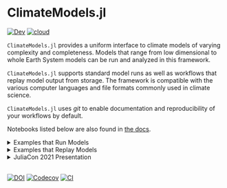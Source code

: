 # ClimateModels.jl

[![Dev](https://img.shields.io/badge/documentation-blue.svg)](https://gaelforget.github.io/ClimateModels.jl/dev) [![cloud](https://img.shields.io/badge/cloud-binder-blue.svg)](https://gesis.mybinder.org/v2/gh/JuliaClimate/Notebooks/HEAD?urlpath=lab)

`ClimateModels.jl` provides a uniform interface to climate models of varying complexity and completeness. Models that range from low dimensional to whole Earth System models can be run and analyzed in this framework. 

`ClimateModels.jl` supports standard model runs as well as workflows that replay model output from storage. The framework is compatible with the various computer languages and file formats commonly used in climate science. 

`ClimateModels.jl` uses _git_ to enable documentation and reproducibility of your workflows by default.

Notebooks listed below are also found in [the docs](https://gaelforget.github.io/ClimateModels.jl/dev/). 

<details>
 <summary> Examples that Run Models </summary>
<p>

- [random walk model](https://gaelforget.github.io/ClimateModels.jl/dev/examples/RandomWalker.html)  (0D, Julia)
- [ShallowWaters.jl model](https://gaelforget.github.io/ClimateModels.jl/dev/examples/ShallowWaters.html) (2D, Julia)
- [Oceananigans.jl model](https://gaelforget.github.io/ClimateModels.jl/dev/examples/Oceananigans.html) (3D, Julia)
- [Hector climate model](https://gaelforget.github.io/ClimateModels.jl/dev/examples/Hector.html) (global, C++)
- [FaIR climate model](https://gaelforget.github.io/ClimateModels.jl/dev/examples/FaIR.html) (global, Python)
- [SPEEDY atmosphere model](https://gaelforget.github.io/ClimateModels.jl/dev/examples/Speedy.html) (3D, Fortran90)
- [MITgcm general circulation model](https://gaelforget.github.io/ClimateModels.jl/dev/examples/MITgcm.html) (3D, Fortran)

</p>
</details>

<details>
 <summary> Examples that Replay Models </summary>
<p>

- [IPCC report 2021](https://gaelforget.github.io/ClimateModels.jl/dev/examples/IPCC.html) (NetCDF, CSV)
- [CMIP6 model output](https://gaelforget.github.io/ClimateModels.jl/dev/examples/CMIP6.html) (Zarr)
- [ECMWF IFS 1km](https://gaelforget.github.io/ClimateModels.jl/v0.2.7/examples/IFS1km_notebook.html) (NetCDF)
- [ECCO version 4](https://gaelforget.github.io/OceanStateEstimation.jl/dev/examples/ECCO_standard_plots.html) (NetCDF)

</p>
</details>

<details>
 <summary> JuliaCon 2021 Presentation </summary>
<p>

- [Presentation recording](https://youtu.be/XR5hKCja0uw)
- [Presentation notebook (html)](https://gaelforget.github.io/ClimateModels.jl/dev/ClimateModelsJuliaCon2021.html)
- [Presentation notebook (notebook url)](https://gaelforget.github.io/ClimateModels.jl/dev/ClimateModelsJuliaCon2021.jl)

[![Screen Shot 2021-08-31 at 2 25 04 PM](https://user-images.githubusercontent.com/20276764/131556274-48f3df13-0608-4cd0-acf9-c3e29894a32c.png)](https://youtu.be/XR5hKCja0uw)

</p>
</details>
<br>

[![DOI](https://zenodo.org/badge/260379066.svg)](https://zenodo.org/badge/latestdoi/260379066)
[![Codecov](https://codecov.io/gh/gaelforget/ClimateModels.jl/branch/master/graph/badge.svg)](https://codecov.io/gh/gaelforget/ClimateModels.jl)
[![CI](https://github.com/gaelforget/ClimateModels.jl/actions/workflows/ci.yml/badge.svg)](https://github.com/gaelforget/ClimateModels.jl/actions/workflows/ci.yml)
